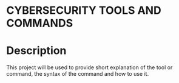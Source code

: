 # CYBERSECURITY TOOLS AND COMMANDS

# Description
This project will be used to provide short explanation of the tool or command, the syntax of the command and how to use it.

